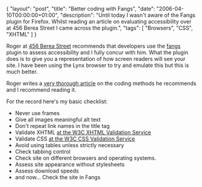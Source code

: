 {
  "layout": "post",
  "title": "Better coding with Fangs",
  "date": "2006-04-10T00:00:00+01:00",
  "description": "Until today I wasn't aware of the Fangs plugin for Firefox. Whilst reading an article on evaluating accessibility over at 456 Berea Street I came across the plugin.",
  "tags": [
    "Browsers",
    "CSS",
    "XHTML"
  ]
}

Roger at <a href="http://www.456bereastreet.com/">456 Berea Street</a> recommends that developers use the <a href="http://www.standards-schmandards.com/index.php?2004/11/22/8-fangs-release-05">fangs</a> plugin to assess accessibility and I fully concur with him. What the plugin does is to give you a representation of how screen readers will see your site. I have been using the Lynx browser to try and emulate this but this is much better.

Roger writes a [very thorough article][1] on the coding methods he recommends and I recommend reading it. 

For the record here's my basic checklist:

*   Never use frames 
*   Give all images meaningful alt text 
*   Don't repeat link names in the title tag 
*   Validate XHTML [at the W3C XHTML Validation Service][2] 
*   Validate CSS [at the W3C CSS Validation Service][3] 
*   Avoid using tables unless strictly necessary 
*   Check tabbing control 
*   Check site on different browsers and operating systems. 
*   Assess site appearance without stylesheets 
*   Assess download speeds 
*   and now… Check the site in Fangs

[1]: http://www.456bereastreet.com/archive/200603/evaluating_website_accessibility_part_1_background_and_preparation/
[2]: http://validator.w3.org/
[3]: http://jigsaw.w3.org/css-validator/
